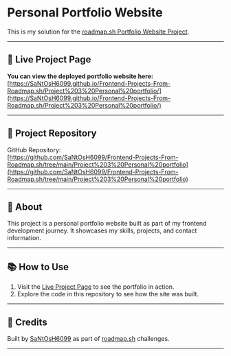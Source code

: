 # Personal Portfolio Website

This is my solution for the [roadmap.sh Portfolio Website Project](https://roadmap.sh/projects/portfolio-website).

---

## 🚀 Live Project Page

**You can view the deployed portfolio website here:**  
[https://SaNtOsH6099.github.io/Frontend-Projects-From-Roadmap.sh/Project%203%20Personal%20portfolio/](https://SaNtOsH6099.github.io/Frontend-Projects-From-Roadmap.sh/Project%203%20Personal%20portfolio/)

---

## 📁 Project Repository

GitHub Repository:  
[https://github.com/SaNtOsH6099/Frontend-Projects-From-Roadmap.sh/tree/main/Project%203%20Personal%20portfolio](https://github.com/SaNtOsH6099/Frontend-Projects-From-Roadmap.sh/tree/main/Project%203%20Personal%20portfolio)

---

## 📝 About

This project is a personal portfolio website built as part of my frontend development journey. It showcases my skills, projects, and contact information.

---

## 📚 How to Use

1. Visit the [Live Project Page](https://SaNtOsH6099.github.io/Frontend-Projects-From-Roadmap.sh/Project%203%20Personal%20portfolio/) to see the portfolio in action.
2. Explore the code in this repository to see how the site was built.

---

## 🙌 Credits

Built by [SaNtOsH6099](https://github.com/SaNtOsH6099) as part of [roadmap.sh](https://roadmap.sh/) challenges.

---
